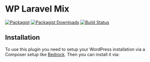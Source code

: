 # WP Laravel Mix

[![Packagist](https://img.shields.io/packagist/v/sourceboat/wp-laravel-mix.svg?style=flat-square)](https://packagist.org/packages/sourceboat/wp-laravel-mix)
[![Packagist Downloads](https://img.shields.io/packagist/dt/sourceboat/wp-laravel-mix.svg?style=flat-square)](https://packagist.org/packages/sourceboat/wp-laravel-mix)
[![Build Status](https://img.shields.io/travis/sourceboat/wp-laravel-mix.svg?style=flat-square)](https://travis-ci.org/sourceboat/wp-laravel-mix)

## Installation

To use this plugin you need to setup your WordPress installation via a Composer setup like [Bedrock](https://github.com/roots/bedrock). Then you can install it via:
